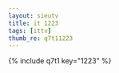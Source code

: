 ```yaml
--- 
layout: sieutv
title: it 1223
tags: [ittv]
thumb_re: q7t11223
---
```

{% include q7t1 key="1223" %} 
